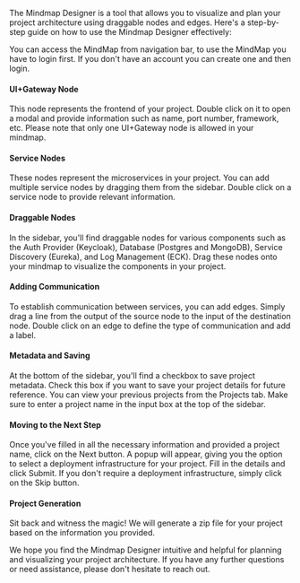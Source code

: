 The Mindmap Designer is a tool that allows you to visualize and plan your project architecture using draggable nodes and edges. Here's a step-by-step guide on how to use the Mindmap Designer effectively:

You can access the MindMap from navigation bar, to use the MindMap you have to login first. If you don't have an account you can create one and then login.

#### UI+Gateway Node
This node represents the frontend of your project. Double click on it to open a modal and provide information such as name, port number, framework, etc. Please note that only one UI+Gateway node is allowed in your mindmap.

#### Service Nodes
These nodes represent the microservices in your project. You can add multiple service nodes by dragging them from the sidebar. Double click on a service node to provide relevant information.

#### Draggable Nodes
In the sidebar, you'll find draggable nodes for various components such as the Auth Provider (Keycloak), Database (Postgres and MongoDB), Service Discovery (Eureka), and Log Management (ECK). Drag these nodes onto your mindmap to visualize the components in your project.

#### Adding Communication
To establish communication between services, you can add edges. Simply drag a line from the output of the source node to the input of the destination node. Double click on an edge to define the type of communication and add a label.

#### Metadata and Saving
At the bottom of the sidebar, you'll find a checkbox to save project metadata. Check this box if you want to save your project details for future reference. You can view your previous projects from the Projects tab. Make sure to enter a project name in the input box at the top of the sidebar.

#### Moving to the Next Step
Once you've filled in all the necessary information and provided a project name, click on the Next button. A popup will appear, giving you the option to select a deployment infrastructure for your project. Fill in the details and click Submit. If you don't require a deployment infrastructure, simply click on the Skip button.

#### Project Generation
Sit back and witness the magic! We will generate a zip file for your project based on the information you provided.

We hope you find the Mindmap Designer intuitive and helpful for planning and visualizing your project architecture. If you have any further questions or need assistance, please don't hesitate to reach out. 
